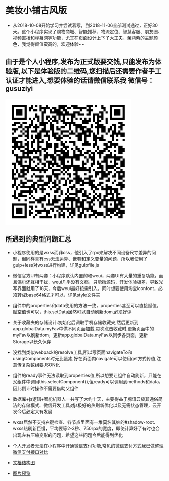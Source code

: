 # 美妆小铺古风版

-  从2018-10-08开始学习并尝试着写，到2018-11-06全部测试通过，正好30天。这个小程序实现了购物商城、智能推荐、物流定位、智慧客服、朋友圈、视频直播和弹幕网等功能，尤其在页面设计上下了大工夫，茉莉紫的主题颜色，我觉得颜值蛮高的，欢迎体验~~

## 由于是个人小程序,发布为正式版要交钱,只能发布为体验版,以下是体验版的二维码,您扫描后还需要作者手工认证才能进入,想要体验的话请微信联系我 微信号：gusuziyi 
<img src="美妆小铺体验码.jpg" width="400" height="400" align=center />


## 所遇到的典型问题汇总

- 小程序使用的是wxss而非css，他引入了rpx来解决不同设备尺寸差异的问题，但同样具有css无法运算、嵌套和定义变量的问题，所以我使用了gulp+less对wxss进行构建，详见gulpfile.js

- 微信官方UI有两套：小程序默认内置的和weui，两套UI有大量的重复功能，而且偶尔还互相干扰，weui几乎没有文档，只能撸源码，开发体验极差，导致光写界面就用了18天，今后weui最好按需引入，同时想要使用淘宝iconfont，必须转成base64格式才可以，详见style文件夹

- 组件中的properties和data使用的方法一致，properties甚至可以直接赋值，赋空值也可以，this.setData居然可以自动刷新dom,必须好评

- 关于收藏夹的存储设计:初始化后调取手机存储收藏夹,然后更新到app.globalData.myFav中供不同页面加载,每次点击收藏时,更新页面中的myFav以刷新dom，更新app.globalData.myFav以同步各页面，更新Storage以长久保存

- 没找到类似webpack的resolve工具,所以写页面navigateTo和usingComponents时无比蛋疼,好在页面内navigate可以使用get方式传值,注意传复杂数组要JSON化

- 组件的ready事件无法读取到properties值,所以想要让组件自动刷新，只能在父组件中调用this.selectComponent(),但ready可以调用到methods和data，因此倒计时操作不需要借助父组件

- 数据库+js逻辑+智能机器人一共写了大约十天，主要得益于腾讯云极其通俗简洁的存储模式、微信开发工具对js极好的热刷新优化以及无需状态管理，云开发今后必定大有发展

- wxss居然不支持右键检查、各节点里面有一堆莫名其妙的#shadow-root、wxss热刷新巨慢，平均要等2-3秒、750rpx的宽度，即使计算好了有时也会出现左右压缩变形的问题，希望这些问题今后能得到优化

- 个人开发者无法在小程序中开通微信支付功能,常见的微信支付方式我已做整理 [微信支付接口对比](微信支付接口对比.xlsx)

- [文档结构图](文档结构.md)  

- [图片预览](https://gusuziyi.github.io/ancientBeauty/)
